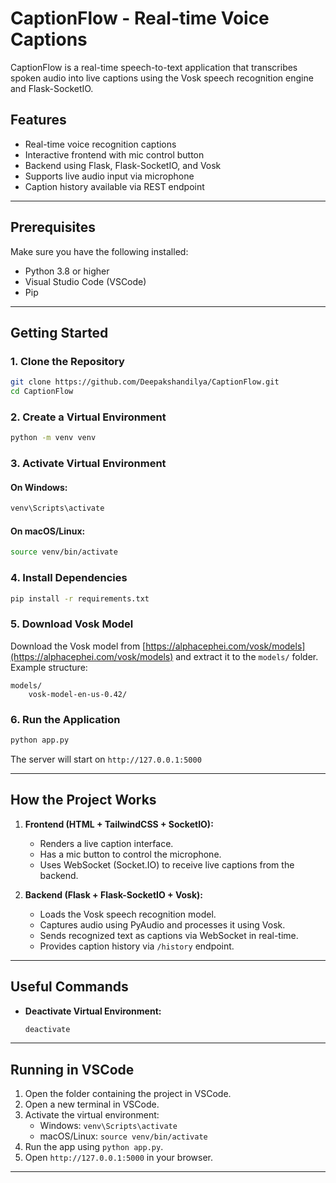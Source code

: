 # CaptionFlow - Real-time Voice Captions

CaptionFlow is a real-time speech-to-text application that transcribes spoken audio into live captions using the Vosk speech recognition engine and Flask-SocketIO.

## Features
- Real-time voice recognition captions
- Interactive frontend with mic control button
- Backend using Flask, Flask-SocketIO, and Vosk
- Supports live audio input via microphone
- Caption history available via REST endpoint

---

## Prerequisites
Make sure you have the following installed:
- Python 3.8 or higher
- Visual Studio Code (VSCode)
- Pip

---

## Getting Started

### 1. Clone the Repository
```bash
git clone https://github.com/Deepakshandilya/CaptionFlow.git
cd CaptionFlow
```

### 2. Create a Virtual Environment
```bash
python -m venv venv
```

### 3. Activate Virtual Environment
#### On Windows:
```bash
venv\Scripts\activate
```
#### On macOS/Linux:
```bash
source venv/bin/activate
```

### 4. Install Dependencies
```bash
pip install -r requirements.txt
```

### 5. Download Vosk Model
Download the Vosk model from [https://alphacephei.com/vosk/models](https://alphacephei.com/vosk/models) and extract it to the `models/` folder. Example structure:
```
models/
    vosk-model-en-us-0.42/
```

### 6. Run the Application
```bash
python app.py
```
The server will start on `http://127.0.0.1:5000`

---

## How the Project Works
1. **Frontend (HTML + TailwindCSS + SocketIO):**
    - Renders a live caption interface.
    - Has a mic button to control the microphone.
    - Uses WebSocket (Socket.IO) to receive live captions from the backend.

2. **Backend (Flask + Flask-SocketIO + Vosk):**
    - Loads the Vosk speech recognition model.
    - Captures audio using PyAudio and processes it using Vosk.
    - Sends recognized text as captions via WebSocket in real-time.
    - Provides caption history via `/history` endpoint.

---

## Useful Commands
- **Deactivate Virtual Environment:**
  ```bash
  deactivate
  ```

---

## Running in VSCode
1. Open the folder containing the project in VSCode.
2. Open a new terminal in VSCode.
3. Activate the virtual environment:
    - Windows: `venv\Scripts\activate`
    - macOS/Linux: `source venv/bin/activate`
4. Run the app using `python app.py`.
5. Open `http://127.0.0.1:5000` in your browser.

---

